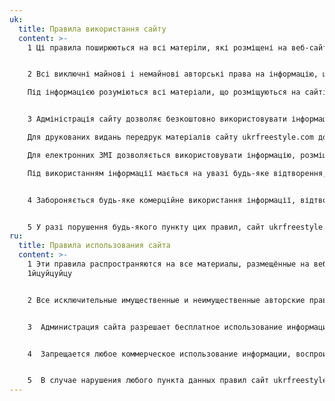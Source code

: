 ```yaml
---
uk:
  title: Правила використання сайту
  content: >-
    1 Ці правила поширюються на всі матеріли, які розміщені на веб-сайті 


    2 Всі виключні майнові і немайнові авторські права на інформацію, що розміщується на сайті [ukrfreestyle.com](https://www.ukrfreestyle.com) належать авторам сайту і публікацій, якщо в тексті не вказується інше.\

    Під інформацією розуміються всі матеріали, що розміщуються на сайті – статті, авторські колонки, новини, блоги, інтерв’ю, фото і відео матеріали.  


    3 Адміністрація сайту дозволяє безкоштовно використовувати інформацію, розміщену на сайті **[ukrfreestyle.com](https://ukrfreestyle.com)** за умови посилання і згадки першоджерела не нижче другого абзацу або іншим чітким проявом джерела інформації (плашки, логотипу або повної назви сайту), який видно в першому екрані пристрою (в тому числі смартфона, планшета і т.д.).\

    Для друкованих видань передрук матеріалів сайту ukrfreestyle.com дозволяється тільки за попередньою домовленістю і згодою адміністрації сайту.\

    Для електронних ЗМІ дозволяється використовувати інформацію, розміщену на сайті ukrfreestyle.com, за умови посилання на першоджерело.\

    Під використанням інформації мається на увазі будь-яке відтворення, републікування, розповсюдження, переробка, переклад, включення його частин в інші твори й інші способи, передбачені Законом України “Про авторське право і суміжні права”.  


    4 Забороняється будь-яке комерційне використання інформації, відтворення текстів або їх фрагментів з метою комерційної реалізації права доступу до цієї інформації.  


    5 У разі порушення будь-якого пункту цих правил, сайт ukrfreestyle.com залишає за собою право захищати свої права та інтереси шляхом подачі скарг до правоохоронних органів та позовних заяв до судових органів.
ru:
  title: Правила использования сайта
  content: >-
    1 Эти правила распространяются на все материалы, размещённые на веб-сайте.
    1йцуйцуйцу


    2 Все исключительные имущественные и неимущественные авторские права на информацию, размещённую на сайте ukrfreestyle.com, принадлежат авторам сайта и публикаций, если в тексте не указано иное. Под информацией понимаются все материалы, размещённые на сайте – статьи, авторские колонки, новости, блоги, интервью, фото и видеоматериалы.


    3  Администрация сайта разрешает бесплатное использование информации, размещённой на сайте ukrfreestyle.com, при условии ссылки и упоминания первоисточника не ниже второго абзаца или иным чётким указанием источника информации (плашки, логотипа или полного названия сайта), видимого на первом экране устройства (в том числе смартфона, планшета и т. д.). Для печатных изданий перепечатка материалов сайта ukrfreestyle.com допускается только по предварительной договорённости и с согласия администрации сайта. Для электронных СМИ разрешается использовать информацию, размещённую на сайте ukrfreestyle.com, при условии ссылки на первоисточник. Под использованием информации понимается любое воспроизведение, республикувание, распространение, переработка, перевод, включение её частей в другие произведения и иные способы, предусмотренные Законом Украины «Об авторском праве и смежных правах».


    4  Запрещается любое коммерческое использование информации, воспроизведение текстов или их фрагментов с целью коммерческой реализации права доступа к этой информации.


    5  В случае нарушения любого пункта данных правил сайт ukrfreestyle.com оставляет за собой право защищать свои права и интересы путём подачи жалоб в правоохранительные органы и исковых заявлений в судебные органы.
---
```

